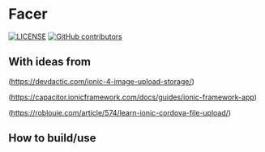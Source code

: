 # Facer

[![LICENSE](https://img.shields.io/github/license/rylorin/Facer)](LICENSE)
[![GitHub contributors](https://img.shields.io/github/contributors/rylorin/Facer)](https://github.com/rylorin/Facer/graphs/contributors)

## With ideas from

(https://devdactic.com/ionic-4-image-upload-storage/)

(https://capacitor.ionicframework.com/docs/guides/ionic-framework-app)

(https://roblouie.com/article/574/learn-ionic-cordova-file-upload/)

## How to build/use

